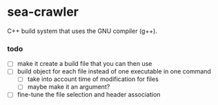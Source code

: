 # sea-crawler

C++ build system that uses the GNU compiler (g++).

### todo
- [ ] make it create a build file that you can then use
- [ ] build object for each file instead of one executable in one command
    - [ ] take into account time of modification for files
    - [ ] maybe make it an argument?
- [ ] fine-tune the file selection and header association